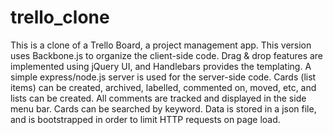 # trello_clone

This is a clone of a Trello Board, a project management app. This version uses Backbone.js to organize the client-side code. Drag & drop features are implemented using jQuery UI, and Handlebars provides the templating. A simple express/node.js server is used for the server-side code. Cards (list items) can be created, archived, labelled, commented on, moved, etc, and lists can be created. All comments are tracked and displayed in the side menu bar. Cards can be searched by keyword. Data is stored in a json file, and is bootstrapped in order to limit HTTP requests on page load. 
